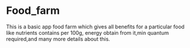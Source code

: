 # Food_farm
This is a basic app food farm which gives all benefits for a particular food like nutrients contains per 100g, energy obtain from it,min quantum required,and many more details about this.
